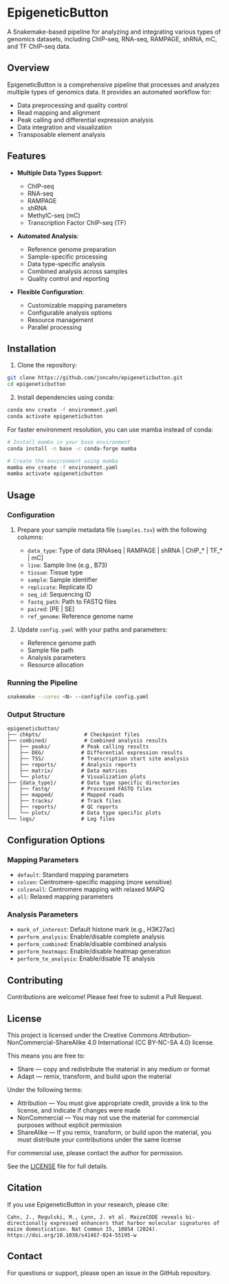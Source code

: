 # EpigeneticButton

A Snakemake-based pipeline for analyzing and integrating various types of genomics datasets, including ChIP-seq, RNA-seq, RAMPAGE, shRNA, mC, and TF ChIP-seq data.

## Overview

EpigeneticButton is a comprehensive pipeline that processes and analyzes multiple types of genomics data. It provides an automated workflow for:
- Data preprocessing and quality control
- Read mapping and alignment
- Peak calling and differential expression analysis
- Data integration and visualization
- Transposable element analysis

## Features

- **Multiple Data Types Support**:
  - ChIP-seq
  - RNA-seq
  - RAMPAGE
  - shRNA
  - MethylC-seq (mC)
  - Transcription Factor ChIP-seq (TF)

- **Automated Analysis**:
  - Reference genome preparation
  - Sample-specific processing
  - Data type-specific analysis
  - Combined analysis across samples
  - Quality control and reporting

- **Flexible Configuration**:
  - Customizable mapping parameters
  - Configurable analysis options
  - Resource management
  - Parallel processing

## Installation

1. Clone the repository:
```bash
git clone https://github.com/joncahn/epigeneticbutton.git
cd epigeneticbutton
```

2. Install dependencies using conda:
```bash
conda env create -f environment.yaml
conda activate epigeneticbutton
```

For faster environment resolution, you can use mamba instead of conda:
```bash
# Install mamba in your base environment
conda install -n base -c conda-forge mamba

# Create the environment using mamba
mamba env create -f environment.yaml
mamba activate epigeneticbutton
```

## Usage

### Configuration

1. Prepare your sample metadata file (`samples.tsv`) with the following columns:
   - `data_type`: Type of data [RNAseq | RAMPAGE | shRNA | ChIP_* | TF_* | mC]
   - `line`: Sample line (e.g., B73)
   - `tissue`: Tissue type
   - `sample`: Sample identifier
   - `replicate`: Replicate ID
   - `seq_id`: Sequencing ID
   - `fastq_path`: Path to FASTQ files
   - `paired`: [PE | SE]
   - `ref_genome`: Reference genome name

2. Update `config.yaml` with your paths and parameters:
   - Reference genome path
   - Sample file path
   - Analysis parameters
   - Resource allocation

### Running the Pipeline

```bash
snakemake --cores <N> --configfile config.yaml
```

### Output Structure

```
epigeneticbutton/
├── chkpts/              # Checkpoint files
├── combined/            # Combined analysis results
│   ├── peaks/          # Peak calling results
│   ├── DEG/            # Differential expression results
│   ├── TSS/            # Transcription start site analysis
│   ├── reports/        # Analysis reports
│   ├── matrix/         # Data matrices
│   └── plots/          # Visualization plots
├── {data_type}/        # Data type specific directories
│   ├── fastq/          # Processed FASTQ files
│   ├── mapped/         # Mapped reads
│   ├── tracks/         # Track files
│   ├── reports/        # QC reports
│   └── plots/          # Data type specific plots
└── logs/               # Log files
```

## Configuration Options

### Mapping Parameters
- `default`: Standard mapping parameters
- `colcen`: Centromere-specific mapping (more sensitive)
- `colcenall`: Centromere mapping with relaxed MAPQ
- `all`: Relaxed mapping parameters

### Analysis Parameters
- `mark_of_interest`: Default histone mark (e.g., H3K27ac)
- `perform_analysis`: Enable/disable complete analysis
- `perform_combined`: Enable/disable combined analysis
- `perform_heatmaps`: Enable/disable heatmap generation
- `perform_te_analysis`: Enable/disable TE analysis

## Contributing

Contributions are welcome! Please feel free to submit a Pull Request.

## License

This project is licensed under the Creative Commons Attribution-NonCommercial-ShareAlike 4.0 International (CC BY-NC-SA 4.0) license.

This means you are free to:
- Share — copy and redistribute the material in any medium or format
- Adapt — remix, transform, and build upon the material

Under the following terms:
- Attribution — You must give appropriate credit, provide a link to the license, and indicate if changes were made
- NonCommercial — You may not use the material for commercial purposes without explicit permission
- ShareAlike — If you remix, transform, or build upon the material, you must distribute your contributions under the same license

For commercial use, please contact the author for permission.

See the [LICENSE](LICENSE) file for full details.

## Citation

If you use EpigeneticButton in your research, please cite:

```
Cahn, J., Regulski, M., Lynn, J. et al. MaizeCODE reveals bi-directionally expressed enhancers that harbor molecular signatures of maize domestication. Nat Commun 15, 10854 (2024). https://doi.org/10.1038/s41467-024-55195-w
```

## Contact

For questions or support, please open an issue in the GitHub repository.
